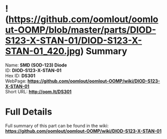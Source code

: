 
!(https://github.com/oomlout/oomlout-OOMP/blob/master/parts/DIOD-S123-X-STAN-01/DIOD-S123-X-STAN-01_420.jpg)
Summary
=================
  
Name: __SMD (SOD-123) Diode__    
ID: __DIOD-S123-X-STAN-01__   
Hex ID: __DS301__   
WebPage: __https://github.com/oomlout/oomlout-OOMP/wiki/DIOD-S123-X-STAN-01__   
Short URL: __http://oom.lt/DS301__   

Full Details
==========================
Full summary of this part can be found in the wiki:   
__https://github.com/oomlout/oomlout-OOMP/wiki/DIOD-S123-X-STAN-01__    

